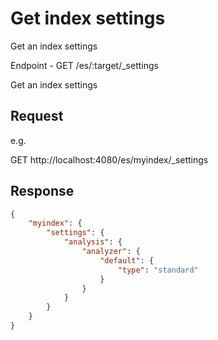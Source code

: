 # Get index settings

Get an index settings

Endpoint - GET /es/:target/_settings

Get an index settings

## Request

e.g. 

GET http://localhost:4080/es/myindex/_settings


## Response

```json
{
	"myindex": {
		"settings": {
			"analysis": {
				"analyzer": {
					"default": {
						"type": "standard"
					}
				}
			}
		}
	}
}
```
